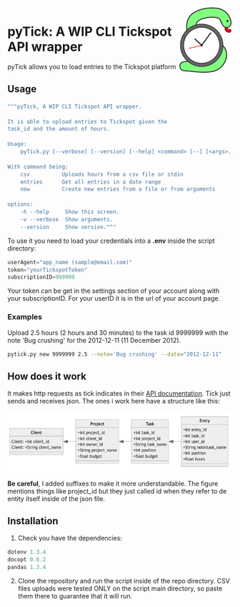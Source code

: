 <img src="pyTickLogo.png" align="right" />

# pyTick: A WIP CLI Tickspot API wrapper

pyTick allows you to load entries to the Tickspot platform

## Usage

~~~ bash
"""pyTick, A WIP CLI Tickspot API wrapper.

It is able to upload entries to Tickspot given the 
task_id and the amount of hours.

Usage:
    pyTick.py [--verbose] [--version] [--help] <command> [--] [<args>...]

With command being:
    csv          Uploads hours from a csv file or stdin
    entries      Get all entries in a date range
    new          Create new entries from a file or from arguments

options:
    -h --help     Show this screen.
    -v --verbose  Show arguments.
    --version     Show version."""
~~~

To use it you need to load your credentials into a **.env** inside the script directory:

~~~ python
userAgent="app_name (sample@email.com)"
token="yourTickspotToken"
subscriptionID=999999
~~~

Your token can be get in the settings section of your account along with your subscriptionID. For your userID it is in the url of your account page.

### Examples

Upload 2.5 hours (2 hours and 30 minutes) to the task id 9999999 with the note 
'Bug crushing' for the 2012-12-11 (11 December 2012).

~~~ bash
pytick.py new 9999999 2.5 --note='Bug crushing' --date="2012-12-11"
~~~

## How does it work

It makes http requests as tick indicates in their [API documentation](https://github.com/tick/tick-api). Tick just sends and receives json. The ones i work here have a structure like this: 

![](jsonStructure.png)

**Be careful**, I added suffixes to make it more understandable. The figure mentions things like project_id but they just called id when they refer to de entity itself inside of the json file.

## Installation

1. Check you have the dependencies:

~~~ python
dotenv 1.3.4
docopt 0.6.2
pandas 1.3.4
~~~

2. Clone the repository and run the script inside of the repo directory.
CSV files uploads were tested ONLY on the script main directory, so paste them there to guarantee that it will run.